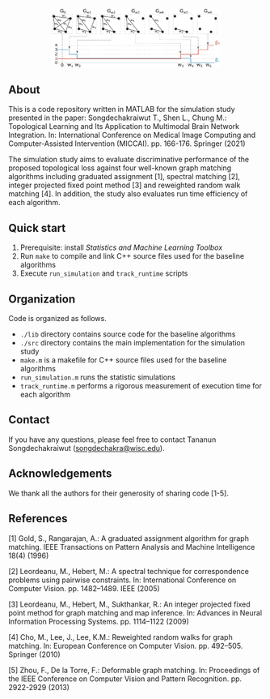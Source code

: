 <p align="center">
  <img src="schematic.png" alt="Schematic of graph filtration" width="66%">
</p>

About
-----
This is a code repository written in MATLAB for the simulation study presented in the paper:
Songdechakraiwut T., Shen L., Chung M.: Topological Learning and Its Application to Multimodal Brain Network Integration. In: International Conference on Medical Image Computing and Computer-Assisted Intervention (MICCAI). pp. 166-176. Springer (2021)

The simulation study aims to evaluate discriminative performance of the proposed topological loss against
four well-known graph matching algorithms including graduated assignment [1], spectral matching [2], integer projected fixed point method [3] and reweighted random walk matching [4].
In addition, the study also evaluates run time efficiency of each algorithm.


Quick start
-----------
1. Prerequisite: install _Statistics and Machine Learning Toolbox_
2. Run `make` to compile and link C++ source files used for the baseline algorithms
3. Execute `run_simulation` and `track_runtime` scripts


Organization
------------
Code is organized as follows.
- `./lib` directory contains source code for the baseline algorithms
- `./src` directory contains the main implementation for the simulation study
- `make.m` is a makefile for C++ source files used for the baseline algorithms
- `run_simulation.m` runs the statistic simulations
- `track_runtime.m` performs a rigorous measurement of execution time for each algorithm


Contact
-------
If you have any questions, please feel free to contact Tananun Songdechakraiwut (<songdechakra@wisc.edu>).


Acknowledgements
----------------
We thank all the authors for their generosity of sharing code [1-5].


References
----------
[1] Gold, S., Rangarajan, A.: A graduated assignment algorithm for graph matching. IEEE Transactions on Pattern Analysis and Machine Intelligence 18(4) (1996)

[2] Leordeanu, M., Hebert, M.: A spectral technique for correspondence problems using pairwise constraints. In: International Conference on Computer Vision. pp. 1482–1489. IEEE (2005)

[3] Leordeanu, M., Hebert, M., Sukthankar, R.: An integer projected fixed point method for graph matching and map inference. In: Advances in Neural Information Processing Systems. pp. 1114–1122 (2009)

[4] Cho, M., Lee, J., Lee, K.M.: Reweighted random walks for graph matching. In: European Conference on Computer Vision. pp. 492–505. Springer (2010)

[5] Zhou, F., De la Torre, F.: Deformable graph matching. In: Proceedings of the IEEE Conference on Computer Vision and Pattern Recognition. pp. 2922-2929 (2013)

